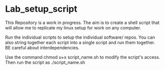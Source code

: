 # Lab_setup_script

This Repository is a work in progress. The aim is to create a shell script that will allow me to replicate my linux setup for work on any computer.


Run the individual scripts to setup the individual software/ repos. You can also string together each script into a single script and run them together. BE careful about interdependencies.

Use the command chmod u+x script_name.sh to modify the script's access.
Then run the script as ./script_name.sh
